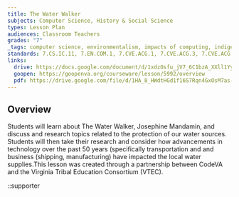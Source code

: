 ```yaml
---
title: The Water Walker
subjects: Computer Science, History & Social Science
types: Lesson Plan
audiences: Classroom Teachers
grades: "7"
_tags: computer science, environmentalism, impacts of computing, indigenous, native American, technology, water conservation, water protection, watershed
standards: 7.CS.IC.11, 7.EN.COM.1, 7.CVE.ACG.1, 7.CVE.ACG.3, 7.CVE.ACG.4, MS.SC.LS.11
links:
  drive: https://docs.google.com/document/d/1xdzOsfu_jV7_6C1bzA_XXll1YyI73nsrMZDQbH_NM_Q/edit?usp=drive_link
  goopen: https://goopenva.org/courseware/lesson/5992/overview
  pdf: https://drive.google.com/file/d/1HA_8_HWdtHGd1f16S7Rqn4GxOsM7as-Z/view?usp=drive_link
---
```


## Overview

Students will learn about The Water Walker, Josephine Mandamin, and discuss and research topics related to the protection of our water sources. Students will then take their research and consider how advancements in technology over the past 50 years (specifically transportation and and business (shipping, manufacturing) have impacted the local water supplies.This lesson was created through a partnership between CodeVA and the Virginia Tribal Education Consortium (VTEC). 

::supporter